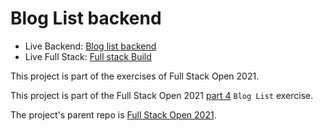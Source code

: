 # Blog List backend
- Live Backend: [Blog list backend]()
- Live Full Stack: [Full stack Build]()

This project is part of the exercises of Full Stack Open 2021.

This project is part of the Full Stack Open 2021 [part 4](https://fullstackopen.com/en/part4/) `Blog List` exercise.

The project's parent repo is [Full Stack Open 2021](https://github.com/KXLAA/Full-Stack-Open-2021).